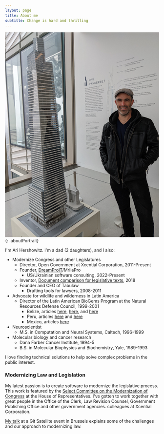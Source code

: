```yaml
---
layout: page
title: About me
subtitle: Change is hard and thrilling 
---
```


![Ari standing next to a model of One Vanderbilt](/assets/img/AriProfile1.jpg){: .aboutPortrait}

I'm Ari Hershowitz. I'm a dad (2 daughters), and I also:

- Modernize Congress and other Legislatures
  - Director, Open Government at Xcential Corporation, 2011-Present
  - Founder, [DreamProIT](https://dreamproit.com.ua/)/MriiaPro
    - US/Ukrainian software consulting, 2022-Present
  - Inventor, [Document comparison for legislative texts](https://uspto.report/patent/app/20190354636), 2018
  - Founder and CEO of Tabulaw
    - Drafting tools for lawyers, 2008-2011
- Advocate for wildlife and wilderness in Latin America
  - Director of the Latin American BioGems Program at the Natural Resources Defense Council, 1999-2001
    - Belize, articles [here](https://www.nrdc.org/media/2002/020214), [here](https://www.google.com/books/edition/The_Last_Flight_of_the_Scarlet_Macaw/JJC6iSQpmDwC?hl=en&gbpv=1&bsq=%20hershowitz), and [here](https://www.jstor.org/stable/44321074)
    - Peru, articles [here](https://www.popularmechanics.com/home/how-to-plans/how-to/a1585/4215504/) and [here](https://www.nrdc.org/media/2005/050414)
    - Mexico, articles [here](https://www.outsideonline.com/health/love-and-death-and-leviathans-lair/)
- Neuroscientist
  - M.S. in Computation and Neural Systems, Caltech, 1996-1999
- Molecular biology and cancer research
  - Dana Farber Cancer Institute, 1994-5
  - B.S. in Molecular Biophysics and Biochemistry, Yale, 1989-1993

I love finding technical solutions to help solve complex problems in the public interest.

### Modernizing Law and Legislation

My latest passion is to create software to modernize the legislative process. This work is featured by the [Select Committee on the Modernization of Congress](https://modernizecongress.house.gov/) at the House of Representatives. I've gotten to work together with great people in the Office of the Clerk, Law Revision Counsel, Government Publishing Office and other government agencies.
colleagues at Xcential Corporation.

[My talk](https://www.youtube.com/watch?v=SmLpJEZyvI0) at a Git Satellite event in Brussels explains some of the challenges and our approach to modernizing law.